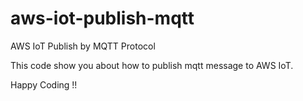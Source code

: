 # aws-iot-publish-mqtt
AWS IoT Publish by MQTT Protocol

This code show you about how to publish mqtt message to AWS IoT.

Happy Coding !!

